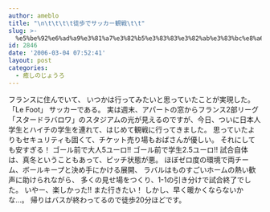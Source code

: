 ```yaml
---
author: ameblo
title: "\n\t\t\t\t徒歩でサッカー観戦\t\t"
slug: >-
  %e5%be%92%e6%ad%a9%e3%81%a7%e3%82%b5%e3%83%83%e3%82%ab%e3%83%bc%e8%a6%b3%e6%88%a6
id: 2846
date: '2006-03-04 07:52:41'
layout: post
categories:
  - 癒しのじょうろ
---
```


フランスに住んでいて、 いつかは行ってみたいと思っていたことが実現した。 「Le Foot」 サッカーである。 実は週末、アパートの窓からフランス2部リーグ「スタードラバロワ」のスタジアムの光が見えるのですが、今日、ついに日本人学生とハイチの学生を連れて、はじめて観戦に行ってきました。 思っていたよりもセキュリティも固くて、チケット売り場もおばさんが優しい。 それにしても安すぎる！ ゴール前で大人5ユーロ!! ゴール前で学生2.5ユーロ!! 試合自体は、真冬ということもあって、ピッチ状態が悪。 ほぼゼロ度の環境で両チーム、ボールキープと決め手にかける展開、 ラバルはものすごいホームの熱い歓声に助けられながら、 多くの見せ場をつくり、1-1の引き分けで試合終了でした。 いやー、楽しかった!! また行きたい！ しかし、早く暖かくならないかな…。 帰りはバスが終わってるので徒歩20分ほどです。